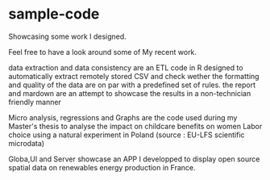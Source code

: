 # sample-code
Showcasing some work I designed.


Feel free to have a look around some of My recent work.

data extraction and data consistency are an ETL code in R designed to automatically extract remotely stored CSV and check wether the formatting and quality of the data are on par with a predefined set of rules. the report and mardown are an attempt to showcase the results in a non-technician friendly manner

Micro analysis, regressions and Graphs are the code used during my Master's thesis to analyse the impact on childcare benefits on women Labor choice using a natural experiment in Poland (source : EU-LFS scientific microdata)

Globa,UI and Server showcase an APP I developped to display open source spatial data on renewables energy production in France.
